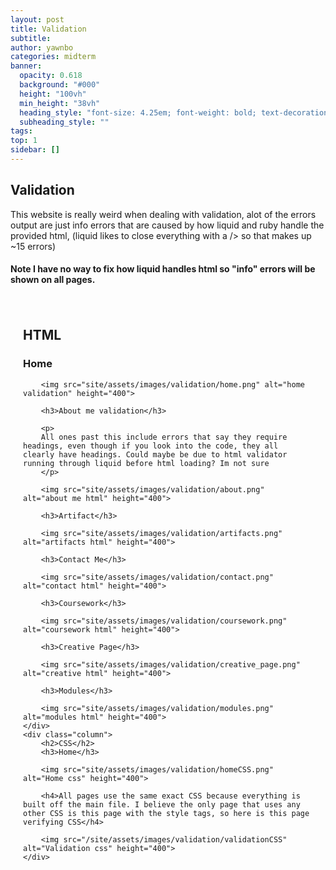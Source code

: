 ```yaml
---
layout: post
title: Validation
subtitle:
author: yawnbo
categories: midterm
banner:
  opacity: 0.618
  background: "#000"
  height: "100vh"
  min_height: "38vh"
  heading_style: "font-size: 4.25em; font-weight: bold; text-decoration: underline"
  subheading_style: ""
tags: 
top: 1
sidebar: []
---
```

<style>
    .container {
        display: flex;
    }

    .column {
        flex: 1;
        padding: 20px;
    }

    .column img {
        max-width: 100%;
        height: auto;
    }
</style>
<h2>Validation</h2>
<p>
    This website is really weird when dealing with validation, alot of the errors output are just info errors that are caused by how liquid and ruby handle the provided html, (liquid likes to close everything with a /> so that makes up ~15 errors)

<h4>
  Note I have no way to fix how liquid handles html so "info" errors will be shown on all pages.
</h4>

<div class="container">
    <div class="column">
        <h2>HTML</h2>
        <h3>Home</h3>

        <img src="site/assets/images/validation/home.png" alt="home validation" height="400">

        <h3>About me validation</h3>

        <p>
        All ones past this include errors that say they require headings, even though if you look into the code, they all clearly have headings. Could maybe be due to html validator running through liquid before html loading? Im not sure
        </p>

        <img src="site/assets/images/validation/about.png" alt="about me html" height="400">

        <h3>Artifact</h3>

        <img src="site/assets/images/validation/artifacts.png" alt="artifacts html" height="400">

        <h3>Contact Me</h3>

        <img src="site/assets/images/validation/contact.png" alt="contact html" height="400">

        <h3>Coursework</h3>

        <img src="site/assets/images/validation/coursework.png" alt="coursework html" height="400">

        <h3>Creative Page</h3>

        <img src="site/assets/images/validation/creative_page.png" alt="creative html" height="400">

        <h3>Modules</h3>

        <img src="site/assets/images/validation/modules.png" alt="modules html" height="400">
    </div>
    <div class="column">
        <h2>CSS</h2>
        <h3>Home</h3>

        <img src="site/assets/images/validation/homeCSS.png" alt="Home css" height="400">

        <h4>All pages use the same exact CSS because everything is built off the main file. I believe the only page that uses any other CSS is this page with the style tags, so here is this page verifying CSS</h4>

        <img src="/site/assets/images/validation/validationCSS" alt="Validation css" height="400">
    </div>
</div>


